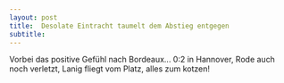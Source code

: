 ```yaml
---
layout: post
title:  Desolate Eintracht taumelt dem Abstieg entgegen
subtitle:  
---
```


Vorbei das positive Gefühl nach Bordeaux... 0:2 in Hannover, Rode auch noch verletzt, Lanig fliegt vom Platz, alles zum kotzen!


